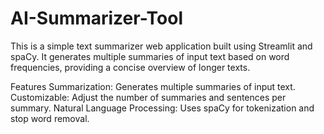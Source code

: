 # AI-Summarizer-Tool
This is a simple text summarizer web application built using Streamlit and spaCy. It generates multiple summaries of input text based on word frequencies, providing a concise overview of longer texts.

Features
Summarization: Generates multiple summaries of input text.
Customizable: Adjust the number of summaries and sentences per summary.
Natural Language Processing: Uses spaCy for tokenization and stop word removal.
